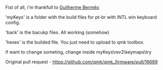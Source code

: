 Fist of all, i'm thankfull to [Guilherme Bermêo](https://github.com/GMBermeo)

'myKeys' is a folder with the build files for pt-br with INTL win keyboard config.

'back' is the bacukp files. All working (somehow)

'hexes' is the builded file. You just need to upload to qmk toolbox.

if want to change someting, change inside myKeys\rev2\keymaps\try

Original pull request - <https://github.com/qmk/qmk_firmware/pull/16689>